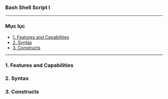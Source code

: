 
### Bash Shell Script I

---
### Mục lục
- [1. Features and Capabilities](#1)
- [2. Syntax](#2)
- [3. Constructs](#3)
---


<a name='1'></a>
### 1. Features and Capabilities



<a name='2'></a>
### 2. Syntax



<a name='3'></a>
### 3. Constructs
